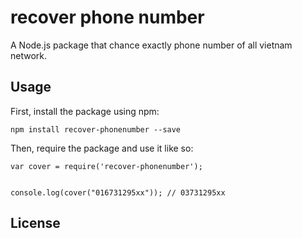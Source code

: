 # recover phone number
A Node.js package that chance exactly phone number of all vietnam network.
## Usage
First, install the package using npm:

    npm install recover-phonenumber --save

Then, require the package and use it like so:

    var cover = require('recover-phonenumber');


    console.log(cover("016731295xx")); // 03731295xx

## License
